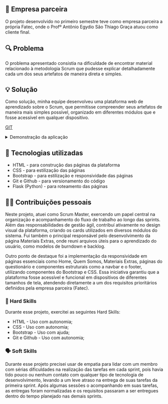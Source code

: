 ## 🏢 Empresa parceira
O projeto desenvolvido no primeiro semestre teve como empresa parceira a própria Fatec, onde o Profº Antônio Egydio São Thiago Graça atuou como cliente final. 

## 🔍 Problema
O problema apresentado consistia na dificuldade de encontrar material relacionado à metodologia Scrum que pudesse explicar detalhadamente cada um dos seus artefatos de maneira direta e simples.

## 💡 Solução
Como solução, minha equipe desenvolveu uma plataforma web de aprendizado sobre o Scrum, que permitisse compreender seus artefatos de maneira mais simples possível, organizado em diferentes módulos que e fosse acessível em qualquer dispositivo.

[GIT](https://github.com/ColossusAPI/ScrumAcademy)

<details>
  <summary>Demonstração da aplicação</summary>
  <p align="center">
    <img
    src="https://github.com/BrunoVieira003/ScrumAcademy/raw/main/API%20imagens/videoapi.gif"
    alt="foto"
    style="width: 90%; border-radius: 2%;"
    />
  </p>
</details>

## 🧰 Tecnologias utilizadas
- HTML - para construção das páginas da plataforma
- CSS - para estilização das páginas
- Bootstrap - para estilização e responsividade das páginas
- Git e Github - para versionamento do código
- Flask (Python) - para roteamento das páginas

## 🧑‍💻 Contribuições pessoais
Neste projeto, atuei como Scrum Master, exercendo um papel central na organização e acompanhamento do fluxo de trabalho ao longo das sprints. Além das responsabilidades de gestão ágil, contribuí ativamente no design visual da plataforma, criando os cards utilizados em diversos módulos do sistema. Fui também o principal responsável pelo desenvolvimento da página Materiais Extras, onde reuni arquivos úteis para o aprendizado do usuário, como modelos de burndown e backlog.

Outro ponto de destaque foi a implementação da responsividade em páginas essenciais como Home, Quem Somos, Materiais Extras, páginas do questionário e componentes estruturais como a navbar e o footer, utilizando componentes do Bootstrap e CSS. Essa iniciativa garantiu que a plataforma fosse acessível e funcional em dispositivos de diferentes tamanhos de tela, atendendo diretamente a um dos requisitos prioritários definidos pela empresa parceira (Fatec).

### 🔧 Hard Skills
Durante esse projeto, exercitei as seguintes Hard Skills:
- HTML - Uso com autonomia;
- CSS - Uso com autonomia;
- Bootstrap - Uso com ajuda;
- Git e Github - Uso com autonomia;

### 🗣️ Soft Skills
Durante esse projeto precisei usar de empatia para lidar com um membro com sérias dificuldades na realização das tarefas em cada sprint, pois havia tido pouco ou nenhum contato com qualquer tipo de tecnologia de desenvolvimento, levando a um leve atraso na entrega de suas tarefas da primeira sprint. Após algumas sessões o acompanhando em suas tarefas, as entregas foram normalizadas e os requisitos passaram a ser entregues dentro do tempo planejado nas demais sprints.
